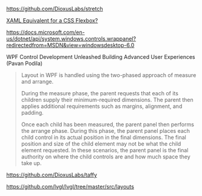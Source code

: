 https://github.com/DioxusLabs/stretch

[XAML Equivalent for a CSS Flexbox?](https://www.reddit.com/r/dotnet/comments/3fjrg9/xaml_equivalent_for_a_css_flexbox/)

https://docs.microsoft.com/en-us/dotnet/api/system.windows.controls.wrappanel?redirectedfrom=MSDN&view=windowsdesktop-6.0


WPF Control Development Unleashed Building Advanced User Experiences (Pavan Podila)

> Layout in WPF is handled using the two-phased approach of measure and arrange.
> 
> During the measure phase, the parent requests that each of its children supply their
> minimum-required dimensions. The parent then applies additional requirements such as
> margins, alignment, and padding.
> 
> Once each child has been measured, the parent panel then performs the arrange phase.
> During this phase, the parent panel places each child control in its actual position in the
> final dimensions. The final position and size of the child element may not be what the
> child element requested. In these scenarios, the parent panel is the final authority on
> where the child controls are and how much space they take up.

https://github.com/DioxusLabs/taffy

https://github.com/lvgl/lvgl/tree/master/src/layouts
